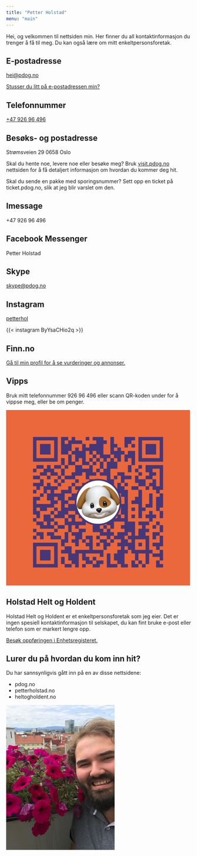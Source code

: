 ```yaml
---
title: "Petter Holstad"
menu: "main"
---
```


Hei, og velkommen til nettsiden min. Her finner du all kontaktinformasjon du
trenger å få til meg. Du kan også lære om mitt enkeltpersonsforetak.

## E-postadresse

hei@pdog.no

[Stusser du litt på e-postadressen min?](epost)

## Telefonnummer

[+47&nbsp;926&nbsp;96&nbsp;496](tel:+4792696496)

## Besøks- og postadresse

Strømsveien 29
0658 Oslo

Skal du hente noe, levere noe eller besøke meg? Bruk [visit.pdog.no](visit) nettsiden for å få detaljert informasjon om hvordan du kommer deg hit.

Skal du sende en pakke med sporingsnummer? Sett opp en ticket på ticket.pdog.no, slik at jeg blir varslet om den.

## Imessage

+47&nbsp;926&nbsp;96&nbsp;496

## Facebook Messenger

Petter Holstad

## Skype

skype@pdog.no

## Instagram

[petterhol](https://www.instagram.com/petterhol/)

{{< instagram ByYsaCHio2q >}}

## Finn.no

[Gå til min profil for å se vurderinger og annonser.](https://www.finn.no/user/profile/profile.html?id=287595302)

## Vipps

Bruk mitt telefonnummer 926&nbsp;96&nbsp;496 eller scann QR-koden under for å vippse meg, eller be om penger.

<img
  src="vipps.jpg"
  class="img-fluid"
  alt="En QR-kode som viser min personlige Vipps-kode. Inne i QR-koden er det et illustrasjon av en hund."
/>

## Holstad Helt og Holdent

Holstad Helt og Holdent er et enkeltpersonsforetak som jeg eier. Det er ingen spesiell kontaktinformasjon til selskapet, du kan fint bruke e-post eller telefon som er markert lengre opp.

[Besøk oppføringen i Enhetsregisteret.](https://w2.brreg.no/enhet/sok/detalj.jsp?orgnr=915283497)

## Lurer du på hvordan du kom inn hit?

Du har sannsynligvis gått inn på en av disse nettsidene:

- pdog.no
- petterholstad.no
- heltogholdent.no

![Portrettbilde av Petter som står på en balkong ved siden av en petunia i blomst. I bakgrunnen synes bybebyggelse i Oslo.](petter.jpg)
